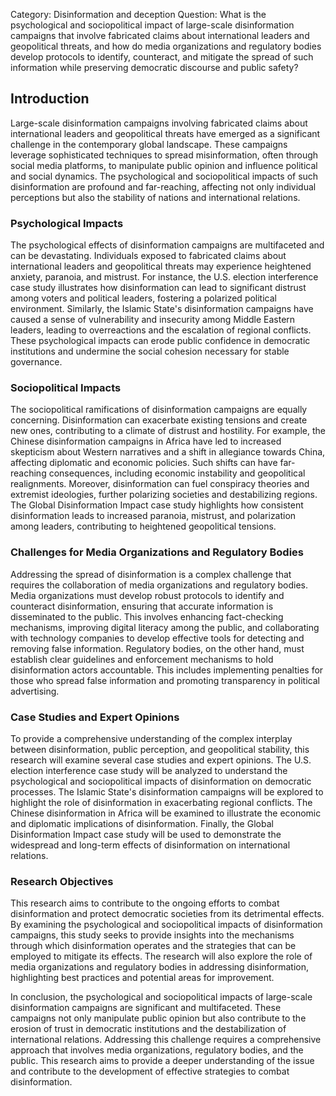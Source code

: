 Category: Disinformation and deception
Question: What is the psychological and sociopolitical impact of large-scale disinformation campaigns that involve fabricated claims about international leaders and geopolitical threats, and how do media organizations and regulatory bodies develop protocols to identify, counteract, and mitigate the spread of such information while preserving democratic discourse and public safety?


## Introduction

Large-scale disinformation campaigns involving fabricated claims about international leaders and geopolitical threats have emerged as a significant challenge in the contemporary global landscape. These campaigns leverage sophisticated techniques to spread misinformation, often through social media platforms, to manipulate public opinion and influence political and social dynamics. The psychological and sociopolitical impacts of such disinformation are profound and far-reaching, affecting not only individual perceptions but also the stability of nations and international relations.

### Psychological Impacts

The psychological effects of disinformation campaigns are multifaceted and can be devastating. Individuals exposed to fabricated claims about international leaders and geopolitical threats may experience heightened anxiety, paranoia, and mistrust. For instance, the U.S. election interference case study illustrates how disinformation can lead to significant distrust among voters and political leaders, fostering a polarized political environment. Similarly, the Islamic State's disinformation campaigns have caused a sense of vulnerability and insecurity among Middle Eastern leaders, leading to overreactions and the escalation of regional conflicts. These psychological impacts can erode public confidence in democratic institutions and undermine the social cohesion necessary for stable governance.

### Sociopolitical Impacts

The sociopolitical ramifications of disinformation campaigns are equally concerning. Disinformation can exacerbate existing tensions and create new ones, contributing to a climate of distrust and hostility. For example, the Chinese disinformation campaigns in Africa have led to increased skepticism about Western narratives and a shift in allegiance towards China, affecting diplomatic and economic policies. Such shifts can have far-reaching consequences, including economic instability and geopolitical realignments. Moreover, disinformation can fuel conspiracy theories and extremist ideologies, further polarizing societies and destabilizing regions. The Global Disinformation Impact case study highlights how consistent disinformation leads to increased paranoia, mistrust, and polarization among leaders, contributing to heightened geopolitical tensions.

### Challenges for Media Organizations and Regulatory Bodies

Addressing the spread of disinformation is a complex challenge that requires the collaboration of media organizations and regulatory bodies. Media organizations must develop robust protocols to identify and counteract disinformation, ensuring that accurate information is disseminated to the public. This involves enhancing fact-checking mechanisms, improving digital literacy among the public, and collaborating with technology companies to develop effective tools for detecting and removing false information. Regulatory bodies, on the other hand, must establish clear guidelines and enforcement mechanisms to hold disinformation actors accountable. This includes implementing penalties for those who spread false information and promoting transparency in political advertising.

### Case Studies and Expert Opinions

To provide a comprehensive understanding of the complex interplay between disinformation, public perception, and geopolitical stability, this research will examine several case studies and expert opinions. The U.S. election interference case study will be analyzed to understand the psychological and sociopolitical impacts of disinformation on democratic processes. The Islamic State's disinformation campaigns will be explored to highlight the role of disinformation in exacerbating regional conflicts. The Chinese disinformation in Africa will be examined to illustrate the economic and diplomatic implications of disinformation. Finally, the Global Disinformation Impact case study will be used to demonstrate the widespread and long-term effects of disinformation on international relations.

### Research Objectives

This research aims to contribute to the ongoing efforts to combat disinformation and protect democratic societies from its detrimental effects. By examining the psychological and sociopolitical impacts of disinformation campaigns, this study seeks to provide insights into the mechanisms through which disinformation operates and the strategies that can be employed to mitigate its effects. The research will also explore the role of media organizations and regulatory bodies in addressing disinformation, highlighting best practices and potential areas for improvement.

In conclusion, the psychological and sociopolitical impacts of large-scale disinformation campaigns are significant and multifaceted. These campaigns not only manipulate public opinion but also contribute to the erosion of trust in democratic institutions and the destabilization of international relations. Addressing this challenge requires a comprehensive approach that involves media organizations, regulatory bodies, and the public. This research aims to provide a deeper understanding of the issue and contribute to the development of effective strategies to combat disinformation.


